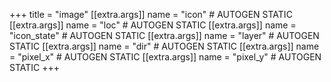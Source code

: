 +++
title = "image"
[[extra.args]]
name = "icon" # AUTOGEN STATIC
[[extra.args]]
name = "loc" # AUTOGEN STATIC
[[extra.args]]
name = "icon_state" # AUTOGEN STATIC
[[extra.args]]
name = "layer" # AUTOGEN STATIC
[[extra.args]]
name = "dir" # AUTOGEN STATIC
[[extra.args]]
name = "pixel_x" # AUTOGEN STATIC
[[extra.args]]
name = "pixel_y" # AUTOGEN STATIC
+++